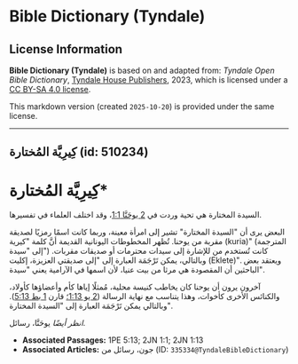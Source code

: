 # Bible Dictionary (Tyndale)

## License Information

**Bible Dictionary (Tyndale)** is based on and adapted from: _Tyndale Open Bible Dictionary_, [Tyndale House Publishers](https://tyndaleopenresources.com/), 2023, which is licensed under a [CC BY-SA 4.0 license](https://creativecommons.org/licenses/by-sa/4.0/legalcode.en).

This markdown version (created `2025-10-20`) is provided under the same license.



--------------------------------

## كِيرِيَّة المُختارة (id: 510234)

كِيرِيَّة المُختارة\*
=====================

السيدة المختارة هي تحية وردت في [2 يوحَنَّا 1:1](https://ref.ly/2John1:1)، وقد اختلف العلماء في تفسيرها.

البعض يرى أن "السيدة المختارة" تشير إلى امرأة معينة، وربما كانت اسمًا رمزيًا لصديقة مقربة من يوحنا. تُظهر المخطوطات اليونانية القديمة أنَّ كلمة "كيرية (kuria)" (المترجمة إلى "سيدة") كانت تُستخدم من للإشارة إلى سيدات محترمات أو صديقات مقربات. وبالتالي، يمكن تَرْجَمَة العبارة إلى "إلى صديقتي العزيزة، إكليت (Eklete)". ويعتقد بعض الباحثين أن المقصودة هي مرثا من بيت عنيا، لأن اسمها في الآرامية يعني "سيدة".

آخرون يرون أن يوحنا كان يخاطب كنيسة محلية، مُمثلًا إياها كأم وأعضاؤها كأولاد، والكنائس الأخرى كأخوات، وهذا يتناسب مع نهاية الرسالة ([2 يو 1:13؛](https://ref.ly/2John1:13) قارن [1 بط 5:13](https://ref.ly/1Pet5:13)). وبالتالي يمكن تَرْجَمَة العبارة إلى "السيدة المختارة".

*انظر أيضًا* يوحَنَّا، رسائل.

* **Associated Passages:** 1PE 5:13; 2JN 1:1; 2JN 1:13
* **Associated Articles:** جون، رسائل من (ID: `335334@TyndaleBibleDictionary`)

